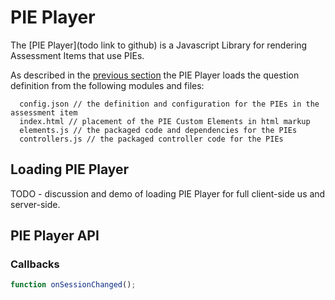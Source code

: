 # PIE Player

The [PIE Player](todo link to github) is a Javascript Library for rendering Assessment Items that use PIEs.



As described in the [previous section](defining-questions.md) the PIE Player loads the question definition from the following modules and files:


```
  config.json // the definition and configuration for the PIEs in the assessment item 
  index.html // placement of the PIE Custom Elements in html markup
  elements.js // the packaged code and dependencies for the PIEs
  controllers.js // the packaged controller code for the PIEs
```


## Loading PIE Player

TODO - discussion and demo of loading PIE Player for full client-side us and server-side.


## PIE Player API


### Callbacks

```javascript
function onSessionChanged();
```

```